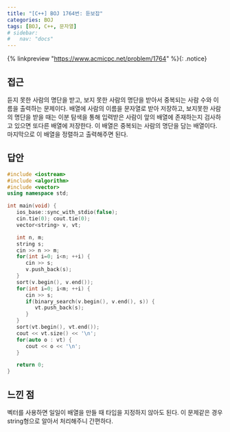 ```yaml
---
title: "[C++] BOJ 1764번: 듣보잡"
categories: BOJ
tags: [BOJ, C++, 문자열]
# sidebar:
#   nav: "docs"
---
```


{% linkpreview "https://www.acmicpc.net/problem/1764" %}{: .notice}
<br>

## 접근

듣지 못한 사람의 명단을 받고, 보지 못한 사람의 명단을 받아서 중복되는 사람 수와 이름을 출력하는 문제이다. 배열에 사람의 이름을 문자열로 받아 저장하고, 보지못한 사람의 명단을 받을 때는 이분 탐색을 통해 입력받은 사람이 앞의 배열에 존재하는지 검사하고 있으면 또다른 배열에 저장한다. 이 배열은 중복되는 사람의 명단을 담는 배열이다. 마지막으로 이 배열을 정렬하고 출력해주면 된다.

## 답안

```cpp
#include <iostream>
#include <algorithm>
#include <vector>
using namespace std;

int main(void) {
   ios_base::sync_with_stdio(false);
   cin.tie(0); cout.tie(0);
   vector<string> v, vt;

   int n, m;
   string s;
   cin >> n >> m;
   for(int i=0; i<n; ++i) {
      cin >> s;
      v.push_back(s);
   }
   sort(v.begin(), v.end());
   for(int i=0; i<m; ++i) {
      cin >> s;
      if(binary_search(v.begin(), v.end(), s)) {
         vt.push_back(s);
      }
   }
   sort(vt.begin(), vt.end());
   cout << vt.size() << '\n';
   for(auto o : vt) {
      cout << o << '\n';
   }

   return 0;
}
```

## 느낀 점

벡터를 사용하면 일일이 배열을 만들 때 타입을 지정하지 않아도 된다. 이 문제같은 경우 string형으로 알아서 처리해주니 간편하다.